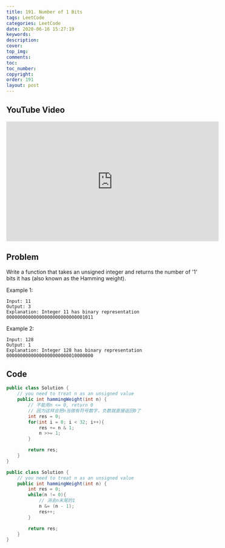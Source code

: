 ```yaml
---
title: 191. Number of 1 Bits
tags: LeetCode
categories: LeetCode
date: 2020-06-16 15:27:19
keywords:
description:
cover:
top_img:
comments:
toc:
toc_number:
copyright:
order: 191
layout: post
---
```


## YouTube Video

<iframe width="560" height="315" src="https://www.youtube.com/embed/0KAuHtVlN9Y" frameborder="0" allow="accelerometer; autoplay; encrypted-media; gyroscope; picture-in-picture" allowfullscreen></iframe>

## Problem

Write a function that takes an unsigned integer and returns the number of '1' bits it has (also known as the Hamming weight).

Example 1:

```
Input: 11
Output: 3
Explanation: Integer 11 has binary representation 00000000000000000000000000001011
```

Example 2:

```
Input: 128
Output: 1
Explanation: Integer 128 has binary representation 00000000000000000000000010000000
```

## Code

```java
public class Solution {
    // you need to treat n as an unsigned value
    public int hammingWeight(int n) {
        // 不能用n <= 0, return 0
        // 因为这样会把n当做有符号数字，负数就直接返回0了
        int res = 0;
        for(int i = 0; i < 32; i++){
            res += n & 1;
            n >>= 1;
        }

        return res;
    }
}
```

```java
public class Solution {
    // you need to treat n as an unsigned value
    public int hammingWeight(int n) {
        int res = 0;
        while(n != 0){
            // 消去n末尾的1
            n &= (n - 1);
            res++;
        }

        return res;
    }
}
```
